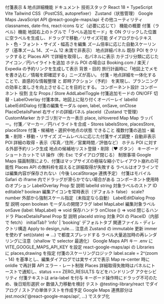 付箋表示 & 地点詳細機能 ドキュメント
技術スタック
React 18 + TypeScript
Vite
Tailwind CSS（PostCSS, autoprefixer）
Zustand（状態管理）
Google Maps JavaScript API
@react-google-maps/api
その他ユーティリティ
classnames, date-fns, react-icons など（必要に応じて）
機能の概要
付箋（ラベル）機能
地図右上のトグルで「ラベル追加モード」を ON
クリックした位置に空ラベルを生成し、ドラッグで移動／リサイズ可能
ダイアログからテキスト・色・フォント・サイズ・幅高さを編集
ズーム倍率に応じた自動スケーリング（基準ズーム 14、ズーム 12 未満で非表示）
地点詳細パネル
既存 POI をクリックすると Places API で詳細を取得し、右パネルに表示
カテゴリ分類に応じたアイコン／円ハイライトを追加
ホテル POI の場合は Booking.com / 楽天 / Expedia の予約リンクを生成して表示
背景・目的
旅行計画時に「地図上でメモを書き込む／情報を即確認する」ニーズが高い。
付箋・地点詳細を一体化することで、直感的な情報整理 と 即時アクション（予約） を実現し、プランニングの効率と楽しさを向上させることを目的とする。
コンポーネント設計
コンポーネント 役割 主な Props / Store
AddLabelToggle 付箋追加モードの ON/OFF 切替 -
LabelOverlay 付箋本体。地図上に貼り付くオーバーレイ labelId
LabelEditDialog 付箋の編集モーダル open, label, onSave, onClose
PlaceDetailsPanel 右サイドの詳細パネル placeId（Zustand で管理）
CustomMarker カテゴリ別マーカー表示 place, isHovered
Map Map ラッパー。付箋／マーカー／円ハイライトを合成 -
Stores labelsStore, placesStore, placeStore 付箋・候補地・選択中地点の状態
できること
複数付箋の追加・編集・削除・移動・リサイズ
ズームレベルに応じた付箋サイズ調整・自動非表示
POI 詳細の取得・表示（写真／住所／営業時間／評価など）
ホテル POI に対する外部予約リンク生成
地点の候補地リスト登録・削除（❤️ ボタン）
キーボードショートカットで UI 操作（例: Esc でダイアログ閉じる）
制限事項
Google Maps 描画制限により、付箋はマップサイズの極端な縮小でレイアウト崩れの可能性
Places API の無料枠を超えると詳細取得が失敗する
ラベルはオフラインでは編集内容が保存されない（今後 LocalStorage 連携予定）
付箋はモバイル Safari の iframe 内でドラッグが滑らかでない場合がある
コンポーネント使用時のオプション
LabelOverlay
Prop 型 説明
labelId string 対象ラベルのストア ID
editable? boolean 編集アイコンを常時表示（デフォルト false）
scale? number 外部から強制スケール指定（未指定なら自動）
LabelEditDialog
Prop 型 説明
open boolean モーダルの開閉フラグ
label MapLabel 編集対象ラベル
onSave (label: MapLabel) => void 保存ハンドラ
onClose () => void 閉じるハンドラ
PlaceDetailsPanel
Prop 型 説明
placeId string 対象 POI の PlaceID（内部で fetch）
initialTab? 'info' \| 'booking' デフォルトタブ
関連ファイル・ディレクトリ構造
Apply to design_rule....
注意点
Zustand の immutable 更新
immer を使わず set((state) => …) で都度スプレッドする
ラベル大量追加時の再レンダリングに注意（shallow で selector 最適化）
Google Maps API キー
.env に VITE_GOOGLE_MAPS_API_KEY を設定
react-google-maps/api の Libraries に places,drawing を指定
付箋のスケーリングロジック
label.scale = 2^(zoom - 14) を基準とし、編集ダイアログでは実サイズで表示
Map re-center 時に onIdle で再計算
API エラー・レート制限
Places 詳細取得失敗時はパネルにトーストで通知し、status === ZERO_RESULTS などをハンドリング
アクセシビリティ
付箋テキストは aria-label を付与
キーボード操作時にドラッグ不可のため、後日矩形選択 or 数値入力移動を検討
テスト
@testing-library/react でダイアログ / ストアの単体テストを作成予定
Google Maps 連携部分は jest.mock('@react-google-maps/api', ...) でスタブ化
